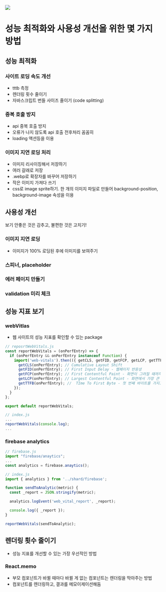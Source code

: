 ![](https://images.velog.io/images/ouo_yoonk/post/3ad2f482-4f0d-4618-aabd-4be96eceb8e3/%EC%95%B1%EC%9D%98_%EC%84%B1%EB%8A%A5%EA%B3%BC_%EC%82%AC%EC%9A%A9%EC%84%B1%F0%9F%98%8A.png)

# 성능 최적화와 사용성 개선을 위한 몇 가지 방법

## 성능 최적화

### 사이트 로딩 속도 개선

- tttb 측정
- 렌더링 횟수 줄이기
- 자바스크립트 번들 사이즈 줄이기 (code splitting)

### 중복 호출 방지

- api 중복 호출 방지
- 오류가 나지 않도록 api 호출 전후처리 꼼꼼히
- loading 액션등을 이용

### 이미지 지연 로딩 처리

- 이미지 리사이징해서 저장하기
- 여러 갈래로 저장
- .webp로 확장자를 바꾸어 저장하기
- 작은 이미지 가져다 쓰기
- css로 image sprite하기. 한 개의 이미지 파일로 만들어 background-position, background-image 속성을 이용

## 사용성 개선

보기 안좋은 것은 감추고, 불편한 것은 고치기!

### 이미지 지연 로딩

- 이미지가 100% 로딩된 후에 이미지를 보여주기

### 스피너, placeholder

### 에러 페이지 만들기

### validation 미리 체크

## 성능 지표 보기

### webVitlas

- 웹 사이트의 성능 지표를 확인할 수 있는 package

```javascript
// reposrtWebVitals.js
const reportWebVitals = (onPerfEntry) => {
  if (onPerfEntry && onPerfEntry instanceof Function) {
    import('web-vitals').then(({ getCLS, getFID, getFCP, getLCP, getTTFB }) => {
      getCLS(onPerfEntry); // Cumulative Layout Shift
      getFID(onPerfEntry); // First Input Delay - 웹페이지 반응성
      getFCP(onPerfEntry); // First Contentful Paint - 화면이 그려질 때까지 걸리는 시간
      getLCP(onPerfEntry); // Largest Contentful Paint - 화면에서 가장 큰 덩어리(중요도가 높은)를 로딩하는 데 걸리는 시간
      getTTFB(onPerfEntry); //  TIme To First Byte - 첫 번째 바이트를 가지고오는 데 걸린 시간
    });
  }
};

export default reportWebVitals;
```

```javascript
// index.js
...
reportWebVitals(console.log);
...
```

### firebase analytics

```javascript
// firebase.js
import "firebase/anaytics";
...
const analytics = firebase.anaytics();

```

```javascript
// index.js
import { analytics } from '../shard/firebase';

function sendToAnalytic(metric) {
  const _report = JSON.stringify(metric);

  analytics.logEvent('web_vital_report', _report);

  console.log({ _report });
}

reportWebVitals(sendToAnalytic);
```

## 렌더링 횟수 줄이기

- 성능 지표를 개선할 수 있는 가장 우선적인 방법

### React.memo

- 부모 컴포넌트가 바뀔 때마다 바뀔 게 없는 컴포넌트는 렌더링을 막아주는 방법
- 컴포넌트를 렌더링하고, 결과를 메모이제이션해둠
